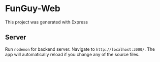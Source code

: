 # FunGuy-Web

This project was generated with Express

## Server

Run `nodemon` for backend server. Navigate to `http://localhost:3000/`. The app will automatically reload if you change any of the source files.


